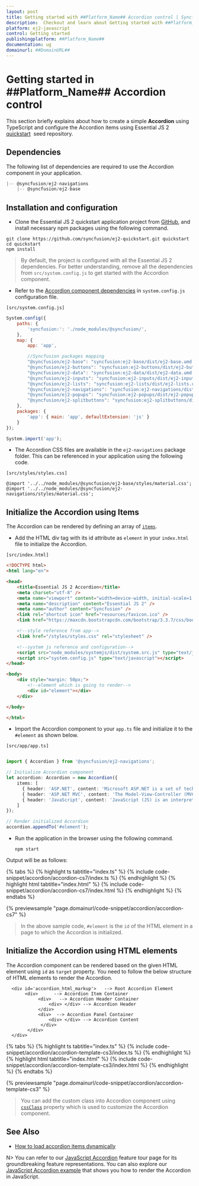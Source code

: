 ```yaml
---
layout: post
title: Getting started with ##Platform_Name## Accordion control | Syncfusion
description:  Checkout and learn about Getting started with ##Platform_Name## Accordion control of Syncfusion Essential JS 2 and more details.
platform: ej2-javascript
control: Getting started 
publishingplatform: ##Platform_Name##
documentation: ug
domainurl: ##DomainURL##
---
```


# Getting started in ##Platform_Name## Accordion control

This section briefly explains about how to create a simple **Accordion** using TypeScript and
configure the Accordion items using Essential JS 2 [quickstart](https://github.com/syncfusion/ej2-quickstart.git)
 &nbsp;seed repository.

## Dependencies

The following list of dependencies are required to use the Accordion component in your application.

```js
|-- @syncfusion/ej2-navigations
    |-- @syncfusion/ej2-base
```

## Installation and configuration

* Clone the Essential JS 2 quickstart application project from
[GitHub](https://github.com/syncfusion/ej2-quickstart.git), and
install necessary npm packages using the following command.

```
git clone https://github.com/syncfusion/ej2-quickstart.git quickstart
cd quickstart
npm install
```

> By default, the project is configured with all the Essential JS 2 dependencies. For better understanding, remove all the dependencies from
`src/system.config.js` to get started with the Accordion component.

* Refer to the [Accordion component dependencies](https://ej2.syncfusion.com/documentation/accordion/getting-started#dependencies) in `system.config.js` configuration file.

`[src/system.config.js]`

```js
System.config({
    paths: {
        'syncfusion:': './node_modules/@syncfusion/',
    },
    map: {
        app: 'app',

        //Syncfusion packages mapping
        "@syncfusion/ej2-base": "syncfusion:ej2-base/dist/ej2-base.umd.min.js",
        "@syncfusion/ej2-buttons": "syncfusion:ej2-buttons/dist/ej2-buttons.umd.min.js",
        "@syncfusion/ej2-data": "syncfusion:ej2-data/dist/ej2-data.umd.min.js",
        "@syncfusion/ej2-inputs": "syncfusion:ej2-inputs/dist/ej2-inputs.umd.min.js",
        "@syncfusion/ej2-lists": "syncfusion:ej2-lists/dist/ej2-lists.umd.min.js",
        "@syncfusion/ej2-navigations": "syncfusion:ej2-navigations/dist/ej2-navigations.umd.min.js",
        "@syncfusion/ej2-popups": "syncfusion:ej2-popups/dist/ej2-popups.umd.min.js",
        "@syncfusion/ej2-splitbuttons": "syncfusion:ej2-splitbuttons/dist/ej2-splitbuttons.umd.min.js"
    },
    packages: {
        'app': { main: 'app', defaultExtension: 'js' }
    }
});

System.import('app');
```

* The Accordion CSS files are available in the `ej2-navigations` package folder.
This can be referenced in your application using the following code.

`[src/styles/styles.css]`

```
@import '../../node_modules/@syncfusion/ej2-base/styles/material.css';
@import '../../node_modules/@syncfusion/ej2-navigations/styles/material.css';
```

## Initialize the Accordion using Items

The Accordion can be rendered by defining an array of [`items`](https://helpej2.syncfusion.com/documentation/api/accordion/#items).

* Add the HTML div tag with its id attribute as `element` in your `index.html` file to initialize the Accordion.

`[src/index.html]`

```html
<!DOCTYPE html>
<html lang="en">

<head>
    <title>Essential JS 2 Accordion</title>
    <meta charset="utf-8" />
    <meta name="viewport" content="width=device-width, initial-scale=1.0, user-scalable=no" />
    <meta name="description" content="Essential JS 2" />
    <meta name="author" content="Syncfusion" />
    <link rel="shortcut icon" href="resources/favicon.ico" />
    <link href="https://maxcdn.bootstrapcdn.com/bootstrap/3.3.7/css/bootstrap.min.css" rel="stylesheet" />

    <!--style reference from app-->
    <link href="/styles/styles.css" rel="stylesheet" />

    <!--system js reference and configuration-->
    <script src="node_modules/systemjs/dist/system.src.js" type="text/javascript"></script>
    <script src="system.config.js" type="text/javascript"></script>
</head>

<body>
    <div style="margin: 50px;">
        <!--element which is going to render-->
        <div id="element"></div>
    </div>

</body>

</html>
```

* Import the Accordion component to your `app.ts` file and initialize it to the `#element` as shown below.

`[src/app/app.ts]`

```ts

import { Accordion } from '@syncfusion/ej2-navigations';

// Initialize Accordion component
let accordion: Accordion = new Accordion({
    items: [
      { header: 'ASP.NET', content: 'Microsoft ASP.NET is a set of technologies in the Microsoft .NET Framework for building Web applications and XML Web services.' },
      { header: 'ASP.NET MVC', content: 'The Model-View-Controller (MVC) architectural pattern separates an application into three main components: the model, the view, and the controller.' },
      { header: 'JavaScript', content: 'JavaScript (JS) is an interpreted computer programming language. It was originally implemented as part of web browsers so that client-side scripts could interact with the user, control the browser, communicate asynchronously, and alter the document content that was displayed.' },
    ]
});

// Render initialized Accordion
accordion.appendTo('#element');

```

* Run the application in the browser using the following command.

  ```
  npm start
  ```

Output will be as follows:

{% tabs %}
{% highlight ts tabtitle="index.ts" %}
{% include code-snippet/accordion/accordion-cs7/index.ts %}
{% endhighlight %}
{% highlight html tabtitle="index.html" %}
{% include code-snippet/accordion/accordion-cs7/index.html %}
{% endhighlight %}
{% endtabs %}
          
{% previewsample "page.domainurl/code-snippet/accordion/accordion-cs7" %}

> In the above sample code, `#element` is the `id` of the HTML element in a page to which the Accordion is initialized.

## Initialize the Accordion using HTML elements

The Accordion component can be rendered based on the given HTML element using `id` as `target` property.
You need to follow the below structure of HTML elements to render the Accordion.

```
  <div id='accordion_html_markup'>   --> Root Accordion Element
       <div>      --> Accordion Item Container
            <div>   --> Accordion Header Container
                <div> </div> --> Accordion Header
            </div>
            <div>  --> Accordion Panel Container
                <div> </div> --> Accordion Content
             </div>
        </div>
  </div>
```

{% tabs %}
{% highlight ts tabtitle="index.ts" %}
{% include code-snippet/accordion/accordion-template-cs3/index.ts %}
{% endhighlight %}
{% highlight html tabtitle="index.html" %}
{% include code-snippet/accordion/accordion-template-cs3/index.html %}
{% endhighlight %}
{% endtabs %}
          
{% previewsample "page.domainurl/code-snippet/accordion/accordion-template-cs3" %}

> You can add the custom class into Accordion component using [`cssClass`](https://ej2.syncfusion.com/documentation/api/accordion/accordionItem/#cssclass) property which is used to customize the Accordion component.

## See Also

* [How to load accordion items dynamically](https://ej2.syncfusion.com/documentation/accordion/how-to/load-accordion-items-dynamically)

N> You can refer to our [JavaScript Accordion](https://www.syncfusion.com/javascript-ui-controls/js-accordion) feature tour page for its groundbreaking feature representations. You can also explore our [JavaScript Accordion example](https://ej2.syncfusion.com/demos/#/fabric/accordion/default.html) that shows you how to render the Accordion in JavaScript.